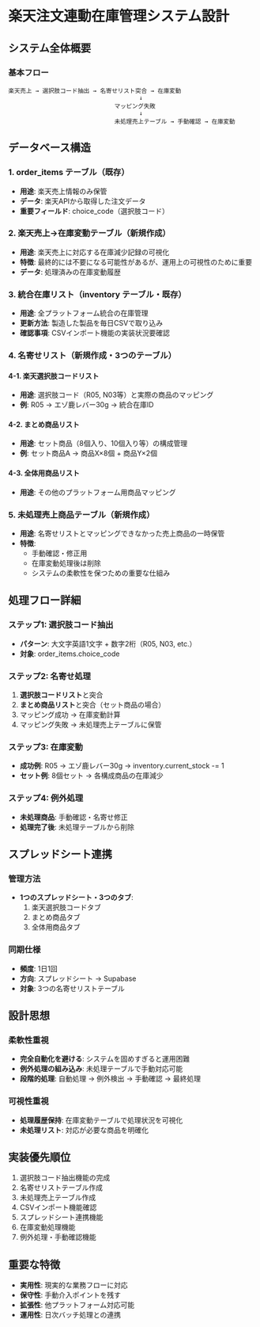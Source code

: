 # 楽天注文連動在庫管理システム設計

## システム全体概要

### 基本フロー
```
楽天売上 → 選択肢コード抽出 → 名寄せリスト突合 → 在庫変動
                                     ↓
                              マッピング失敗
                                     ↓
                              未処理売上テーブル → 手動確認 → 在庫変動
```

## データベース構造

### 1. order_items テーブル（既存）
- **用途**: 楽天売上情報のみ保管
- **データ**: 楽天APIから取得した注文データ
- **重要フィールド**: choice_code（選択肢コード）

### 2. 楽天売上→在庫変動テーブル（新規作成）
- **用途**: 楽天売上に対応する在庫減少記録の可視化
- **特徴**: 最終的には不要になる可能性があるが、運用上の可視性のために重要
- **データ**: 処理済みの在庫変動履歴

### 3. 統合在庫リスト（inventory テーブル・既存）
- **用途**: 全プラットフォーム統合の在庫管理
- **更新方法**: 製造した製品を毎日CSVで取り込み
- **確認事項**: CSVインポート機能の実装状況要確認

### 4. 名寄せリスト（新規作成・3つのテーブル）

#### 4-1. 楽天選択肢コードリスト
- **用途**: 選択肢コード（R05, N03等）と実際の商品のマッピング
- **例**: R05 → エゾ鹿レバー30g → 統合在庫ID

#### 4-2. まとめ商品リスト
- **用途**: セット商品（8個入り、10個入り等）の構成管理
- **例**: セット商品A → 商品X×8個 + 商品Y×2個

#### 4-3. 全体用商品リスト
- **用途**: その他のプラットフォーム用商品マッピング

### 5. 未処理売上商品テーブル（新規作成）
- **用途**: 名寄せリストとマッピングできなかった売上商品の一時保管
- **特徴**: 
  - 手動確認・修正用
  - 在庫変動処理後は削除
  - システムの柔軟性を保つための重要な仕組み

## 処理フロー詳細

### ステップ1: 選択肢コード抽出
- **パターン**: 大文字英語1文字 + 数字2桁（R05, N03, etc.）
- **対象**: order_items.choice_code

### ステップ2: 名寄せ処理
1. **選択肢コードリスト**と突合
2. **まとめ商品リスト**と突合（セット商品の場合）
3. マッピング成功 → 在庫変動計算
4. マッピング失敗 → 未処理売上テーブルに保管

### ステップ3: 在庫変動
- **成功例**: R05 → エゾ鹿レバー30g → inventory.current_stock -= 1
- **セット例**: 8個セット → 各構成商品の在庫減少

### ステップ4: 例外処理
- **未処理商品**: 手動確認・名寄せ修正
- **処理完了後**: 未処理テーブルから削除

## スプレッドシート連携

### 管理方法
- **1つのスプレッドシート・3つのタブ**:
  1. 楽天選択肢コードタブ
  2. まとめ商品タブ  
  3. 全体用商品タブ

### 同期仕様
- **頻度**: 1日1回
- **方向**: スプレッドシート → Supabase
- **対象**: 3つの名寄せリストテーブル

## 設計思想

### 柔軟性重視
- **完全自動化を避ける**: システムを固めすぎると運用困難
- **例外処理の組み込み**: 未処理テーブルで手動対応可能
- **段階的処理**: 自動処理 → 例外検出 → 手動確認 → 最終処理

### 可視性重視
- **処理履歴保持**: 在庫変動テーブルで処理状況を可視化
- **未処理リスト**: 対応が必要な商品を明確化

## 実装優先順位
1. 選択肢コード抽出機能の完成
2. 名寄せリストテーブル作成
3. 未処理売上テーブル作成
4. CSVインポート機能確認
5. スプレッドシート連携機能
6. 在庫変動処理機能
7. 例外処理・手動確認機能

## 重要な特徴
- **実用性**: 現実的な業務フローに対応
- **保守性**: 手動介入ポイントを残す
- **拡張性**: 他プラットフォーム対応可能
- **運用性**: 日次バッチ処理との連携